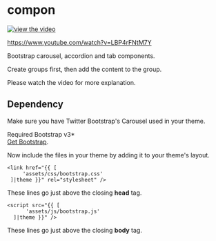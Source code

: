# compon

[![view the video](https://img.youtube.com/vi/LBP4rFNtM7Y/0.jpg)](https://www.youtube.com/watch?v=LBP4rFNtM7Y) 

https://www.youtube.com/watch?v=LBP4rFNtM7Y

Bootstrap carousel, accordion and tab components.

Create groups first, then add the content to the group.

Please watch the video for more explanation. 



## Dependency
Make sure you have Twitter Bootstrap's Carousel used in your theme. 



Required Bootstrap v3*  
 [Get Bootstrap](http://getbootstrap.com/).


Now include the files in your theme by adding it to your theme's layout.  
```
<link href="{{ [
     'assets/css/bootstrap.css'
 ]|theme }}" rel="stylesheet" />
```
These lines go just above the closing __head__ tag.  
```
<script src="{{ [
      'assets/js/bootstrap.js'
  ]|theme }}" />
```

These lines go just above the closing __body__ tag.
